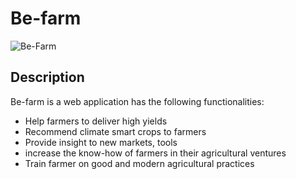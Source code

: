 # Be-farm
![Be-Farm](https://github.com/vicky-magiri/Be-farm/blob/main/src/Images/cover.png)
## Description
Be-farm is a web application has the following functionalities:
* Help farmers to deliver high yields
* Recommend climate smart crops to farmers
* Provide insight to new markets, tools
* increase the know-how of farmers in their agricultural ventures
* Train farmer on good and modern agricultural practices

